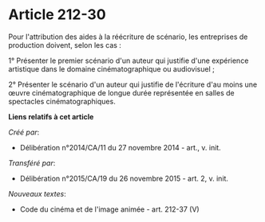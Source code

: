 # Article 212-30

Pour l'attribution des aides à la réécriture de scénario, les entreprises de production doivent, selon les cas : 

1° Présenter le premier scénario d'un auteur qui justifie d'une expérience artistique dans le domaine cinématographique ou
audiovisuel ; 

2° Présenter le scénario d'un auteur qui justifie de l'écriture d'au moins une œuvre cinématographique de longue durée
représentée en salles de spectacles cinématographiques.

**Liens relatifs à cet article**

_Créé par_:

  - Délibération n°2014/CA/11 du 27 novembre 2014 - art., v. init.

_Transféré par_:

  - Délibération n°2015/CA/19 du 26 novembre 2015 - art. 2, v. init.

_Nouveaux textes_:

  - Code du cinéma et de l'image animée - art. 212-37 (V)
